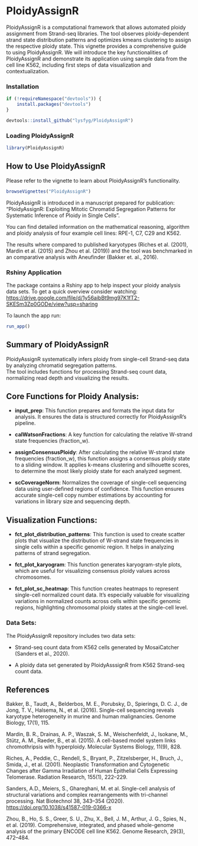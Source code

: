 
<!-- README.md is generated from README.Rmd. Please edit that file -->

# PloidyAssignR

PloidyAssignR is a computational framework that allows automated ploidy
assignment from Strand-seq libraries. The tool observes ploidy-dependent
strand state distribution patterns and optimizes kmeans clustering to
assign the respective ploidy state. This vignette provides a
comprehensive guide to using PloidyAssignR. We will introduce the key
functionalities of PloidyAssignR and demonstrate its application using
sample data from the cell line K562, including first steps of data
visualization and contextualization.

<!-- badges: start -->
<!-- badges: end -->

### Installation

``` r
if (!requireNamespace("devtools")) {
    install.packages("devtools")
}

devtools::install_github("lysfyg/PloidyAssignR")
```

### Loading PloidyAssignR

``` r
library(PloidyAssignR)
```

## How to Use PloidyAssignR

Please refer to the vignette to learn about PloidyAssignR’s
functionality.

``` r
browseVignettes("PloidyAssignR")
```

PloidyAssignR is introduced in a manuscript prepared for publication:
“PloidyAssignR: Exploiting Mitotic Chromatid Segregation Patterns for
Systematic Inference of Ploidy in Single Cells”.

You can find detailed information on the mathematical reasoning,
algorithm and ploidy analysis of four example cell lines: RPE-1, C7, C29
and K562.

The results where compared to published karyotypes (Riches et
al. (2001), Mardin et al. (2015) and Zhou et al. (2019)) and the tool
was benchmarked in an comparative analysis with Aneufinder (Bakker et.
al., 2016).

### Rshiny Application

The package contains a Rshiny app to help inspect your ploidy analysis
data sets. To get a quick overview consider watching:
<https://drive.google.com/file/d/1y56aibBt9mg97K1fT2-SKESm3Zp0GODe/view?usp=sharing>

To launch the app run:

``` r
run_app()
```

## Summary of PloidyAssignR

PloidyAssignR systematically infers ploidy from single-cell Strand-seq
data by analyzing chromatid segregation patterns.  
The tool includes functions for processing Strand-seq count data,
normalizing read depth and visualizing the results.

## Core Functions for Ploidy Analysis:

- **input_prep**: This function prepares and formats the input data for
  analysis. It ensures the data is structured correctly for
  PloidyAssignR’s pipeline.

- **calWatsonFractions**: A key function for calculating the relative
  W-strand state frequencies (fraction_w).

- **assignConsensusPloidy**: After calculating the relative W-strand
  state frequencies (fraction_w), this function assigns a consensus
  ploidy state to a sliding window. It applies k-means clustering and
  silhouette scores, to determine the most likely ploidy state for each
  analyzed segment.

- **scCoverageNorm**: Normalizes the coverage of single-cell sequencing
  data using user-defined regions of confidence. This function ensures
  accurate single-cell copy number estimations by accounting for
  variations in library size and sequencing depth.

## Visualization Functions:

- **fct_plot_distribution_patterns**: This function is used to create
  scatter plots that visualize the distribution of W-strand state
  frequencies in single cells within a specific genomic region. It helps
  in analyzing patterns of strand segregation.

- **fct_plot_karyogram**: This function generates karyogram-style plots,
  which are useful for visualizing consensus ploidy values across
  chromosomes.

- **fct_plot_sc_heatmap**: This function creates heatmaps to represent
  single-cell normalized count data. It’s especially valuable for
  visualizing variations in normalized counts across cells within
  specific genomic regions, highlighting chromosomal ploidy states at
  the single-cell level.

### Data Sets:

The PloidyAssignR repository includes two data sets:

- Strand-seq count data from K562 cells generated by MosaiCatcher
  (Sanders et al., 2020).

- A ploidy data set generated by PloidyAsssignR from K562 Strand-seq
  count data.

## References

Bakker, B., Taudt, A., Belderbos, M. E., Porubsky, D., Spierings, D. C.
J., de Jong, T. V., Halsema, N., et al. (2016). Single-cell sequencing
reveals karyotype heterogeneity in murine and human malignancies. Genome
Biology, 17(1), 115.

Mardin, B. R., Drainas, A. P., Waszak, S. M., Weischenfeldt, J.,
Isokane, M., Stütz, A. M., Raeder, B., et al. (2015). A cell-based model
system links chromothripsis with hyperploidy. Molecular Systems Biology,
11(9), 828.

Riches, A., Peddie, C., Rendell, S., Bryant, P., Zitzelsberger, H.,
Bruch, J., Smida, J., et al. (2001). Neoplastic Transformation and
Cytogenetic Changes after Gamma Irradiation of Human Epithelial Cells
Expressing Telomerase. Radiation Research, 155(1), 222–229.

Sanders, A.D., Meiers, S., Ghareghani, M. et al. Single-cell analysis of
structural variations and complex rearrangements with tri-channel
processing. Nat Biotechnol 38, 343–354 (2020).
<https://doi.org/10.1038/s41587-019-0366-x>

Zhou, B., Ho, S. S., Greer, S. U., Zhu, X., Bell, J. M., Arthur, J. G.,
Spies, N., et al. (2019). Comprehensive, integrated, and phased
whole-genome analysis of the primary ENCODE cell line K562. Genome
Research, 29(3), 472–484.
